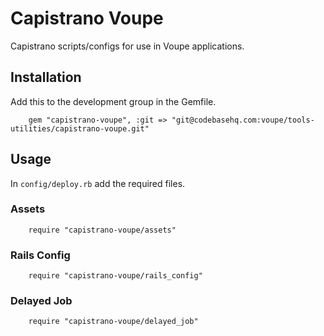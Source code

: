 # Capistrano Voupe

Capistrano scripts/configs for use in Voupe applications.

## Installation

Add this to the development group in the Gemfile.

		gem "capistrano-voupe", :git => "git@codebasehq.com:voupe/tools-utilities/capistrano-voupe.git"


## Usage

In `config/deploy.rb` add the required files.


### Assets

		require "capistrano-voupe/assets"

### Rails Config

		require "capistrano-voupe/rails_config"

### Delayed Job

		require "capistrano-voupe/delayed_job"